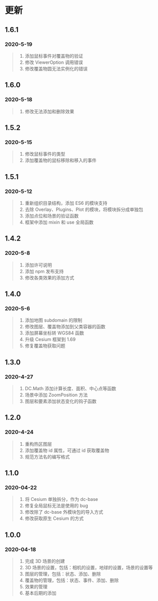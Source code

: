 # 更新

## 1.6.1

### 2020-5-19

> 1. 添加鼠标事件对覆盖物的验证
> 2. 修改 ViewerOption 调用错误
> 3. 修改覆盖物圆无法实例化的错误

## 1.6.0

### 2020-5-18

> 1. 修改无法添加和删除效果

## 1.5.2

### 2020-5-15

> 1. 修改鼠标事件的类型
> 2. 添加覆盖物的鼠标移除和移入的事件

## 1.5.1

### 2020-5-12

> 1. 重新组织目录结构，添加 ES6 的模块支持
> 2. 去除 Overlay、Plugins、Plot 的模块，将模块拆分成单独包
> 3. 添加点位和场景的验证函数
> 4. 框架中添加 mixin 和 use 全局函数

## 1.4.2

### 2020-5-8

> 1. 添加许可说明
> 2. 添加 npm 发布支持
> 3. 修改各类效果的添加方式

## 1.4.0

### 2020-5-6

> 1. 添加地图 subdomain 的限制
> 2. 修改图层、覆盖物添加到父类容器的函数
> 3. 添加屏幕坐标转 WGS84 函数
> 4. 升级 Cesium 框架到 1.69
> 5. 修复覆盖物获取问题

## 1.3.0

### 2020-4-27

> 1. DC.Math 添加计算长度、面积、中心点等函数
> 2. 场景中添加 ZoomPosition 方法
> 3. 图层和要素添加状态变化的钩子函数

## 1.2.0

### 2020-4-24

> 1. 重构热区图层
> 2. 添加覆盖物 id 属性，可通过 id 获取覆盖物
> 3. 规范方法名的编写格式

## 1.1.0

### 2020-04-22

> 1. 将 Cesium 单独拆分，作为 dc-base
> 2. 修复全局鼠标无法是使用的 bug
> 3. 修改除了 dc-base 外模块包的导入方式
> 4. 修改获取原生 Cesium 的方式

## 1.0.0

### 2020-04-18

> 1. 完成 3D 场景的创建
> 2. 3D 场景的设置，包括：相机的设置，地球的设置，场景的设置等
> 3. 图层的管理，包括：状态、添加、删除
> 4. 覆盖物的管理，包括：状态、事件、添加、删除
> 5. 效果的管理
> 6. 基本后期的添加
